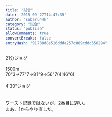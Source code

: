 ```yaml
---
title: "試合"
date: '2015-09-27T14:47:35'
author: "subaru44k"
category: "試合"
status: "publish"
allowComments: true
convertBreaks: false
entryHash: "91738d8e516ddda257c889cddd558294"
---
```

21分ジョグ<br>
<br>
1500m<br>
70"3→77"7→81"9→56"7(4'46"6)<br>
<br>
4'30"ジョグ<br>
<br>
<br>
ワースト記録ではないが、2番目に遅い。<br>
まあ、1からやり直しだ。
